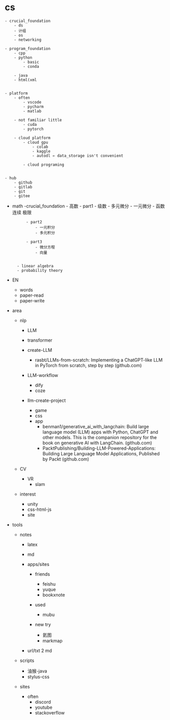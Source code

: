 # cs
    - crucial_foundation
        - ds
        - 计组
        - os
        - networking

    - program_foundation
        - cpp
        - python
            - basic
            - conda

        - java
        - html(xml
        

    - platform
        - often
            - vscode
            - pycharm
            - matlab

        - not familiar little
            - cuda
            - pytorch

        - cloud platform
            - cloud gpu
                - colab
                - kaggle
                - autodl ← data_storage isn't convenient

            - cloud programing


    - hub
        - github
        - gitlab
        - git
        - gitee


- math
    -crucial_foundation
        - 高数
            - part1
                - 级数
                - 多元微分
                - 一元微分
                - 函数 连续 极限

            - part2
                - 一元积分
                - 多元积分

            - part3
                - 微分方程
                - 向量


        - linear algebra
        - probability theory


- EN
    - words
    - paper-read
    - paper-write

- area
    - nlp
        - LLM
        - transformer
        - create-LLM
            - rasbt/LLMs-from-scratch: Implementing a ChatGPT-like LLM in PyTorch from scratch, step by step (github.com)

        - LLM-workflow
            - dify
            - coze

        - llm-create-project
            - game
            - css
            - app
                - benman1/generative_ai_with_langchain: Build large language model (LLM) apps with Python, ChatGPT and other models. This is the companion repository for the book on generative AI with LangChain. (github.com)
                - PacktPublishing/Building-LLM-Powered-Applications: Building Large Language Model Applications, Published by Packt (github.com)



    - CV
        - VR
            - slam


    - interest
        - unity
        - css-html-js
        - site


- tools
    - notes
        - latex
        - md
        - apps/sites
            - friends
                - feishu
                - yuque
                - bookxnote

            - used
                - mubu

            - new try
                - 氦图
                - markmap


        - url/txt 2 md

    - scripts
        - 油猴-java
        - stylus-css

    - sites
        - often
            - discord
            - youtube
            - stackoverflow
            



